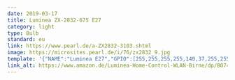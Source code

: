 ```yaml
---
date: 2019-03-17
title: Luminea ZX-2832-675 E27
category: light
type: Bulb
standard: eu
link: https://www.pearl.de/a-ZX2832-3103.shtml
image: https://microsites.pearl.de/i/76/zx2832_9.jpg
template: '{"NAME":"Luminea E27","GPIO":[255,255,255,255,140,37,255,255,38,142,141,255,255],"FLAG":1,"BASE":18}' 
link_alt: https://www.amazon.de/Luminea-Home-Control-WLAN-Birne/dp/B074SZ6VQC
---
```









